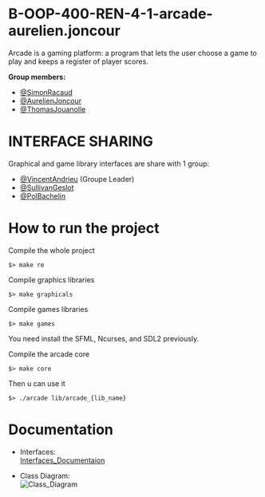 # B-OOP-400-REN-4-1-arcade-aurelien.joncour

Arcade is a gaming platform: a program that lets the user choose a game to play and keeps a register of player scores.

**Group members:**
  - [@SimonRacaud](https://github.com/SimonRacaud)
  - [@AurelienJoncour](https://github.com/aurelienjoncour)
  - [@ThomasJouanolle](https://github.com/Axas753)


# INTERFACE SHARING
Graphical and game library interfaces are share with 1 group:

- [@VincentAndrieu](https://github.com/vincent-andrieu) (Groupe Leader)
- [@SullivanGeslot](https://github.com/sullmin)
- [@PolBachelin](https://github.com/memoniak)


# How to run the project

Compile the whole project
```
$> make re
```
Compile graphics libraries
```
$> make graphicals
```
Compile games libraries
```
$> make games
```

You need install the SFML, Ncurses, and SDL2 previously.  

Compile the arcade core
```
$> make core
```

Then u can use it

```
$> ./arcade lib/arcade_{lib_name}
```

# Documentation

- Interfaces:  
[Interfaces_Documentaion](./doc/Implementation.odg)

- Class Diagram:  
![Class_Diagram](.github/img/)

